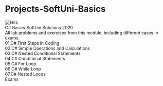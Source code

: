 # Projects-SoftUni-Basics
![Hits](https://hits.seeyoufarm.com/api/count/incr/badge.svg?url=https%3A%2F%2Fgithub.com%2Fvebili%2FProjects-SoftUni-CSharp-Basics&count_bg=%2379C83D&title_bg=%23555555&icon=github.svg&icon_color=%23E7E7E7&title=Visitor+hits&edge_flat=false)<br/>
C# Basics SoftUni Solutions 2020<br>
All lab problems and exercises from this module, including different cases in exams. <br>
01.C# First Steps in Coding<br>
02.C# Simple Operations and Calculations<br>
03.C# Nested Conditional Statements<br>
04.C# Conditional Statements<br>
05.C# For Loop<br>
06.C# While Loop<br>
07.C# Nested Loops<br>
Exams

